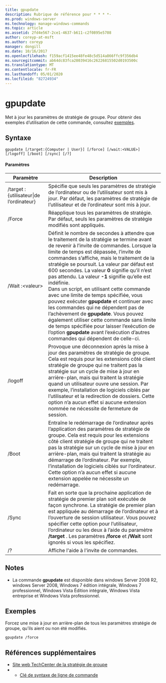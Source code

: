 ```yaml
---
title: gpupdate
description: Rubrique de référence pour * * * *-
ms.prod: windows-server
ms.technology: manage-windows-commands
ms.topic: article
ms.assetid: 2fd4e567-2ce1-4637-b611-c2f0895e5708
author: coreyp-at-msft
ms.author: coreyp
manager: dongill
ms.date: 10/16/2017
ms.openlocfilehash: f159acf1415ee48fe48c5d514a866ffc9f356db4
ms.sourcegitcommit: ab64dc83fca28039416c26226815502d0193500c
ms.translationtype: MT
ms.contentlocale: fr-FR
ms.lasthandoff: 05/01/2020
ms.locfileid: "82724934"
---
```

# <a name="gpupdate"></a>gpupdate

Met à jour les paramètres de stratégie de groupe. Pour obtenir des exemples d’utilisation de cette commande, consultez [exemples](#examples).

## <a name="syntax"></a>Syntaxe

```
gpupdate [/target:{Computer | User}] [/force] [/wait:<VALUE>] [/logoff] [/boot] [/sync] [/?]
```

#### <a name="parameters"></a>Paramètres

|     Paramètre     |                                                                                                                                                                                                                                                                                                                             Description                                                                                                                                                                                                                                                                                                                             |
|-------------------|---------------------------------------------------------------------------------------------------------------------------------------------------------------------------------------------------------------------------------------------------------------------------------------------------------------------------------------------------------------------------------------------------------------------------------------------------------------------------------------------------------------------------------------------------------------------------------------------------------------------------------------------------------------------|
| /target : {utilisateur\|de l’ordinateur} | Spécifie que seuls les paramètres de stratégie de l’ordinateur ou de l’utilisateur sont mis à jour. Par défaut, les paramètres de stratégie de l’utilisateur et de l’ordinateur sont mis à jour.                                                                                                                                                                                                                                                                                                                                |
|      /Force       |                                                                                                                                                                                                                                                                                   Réapplique tous les paramètres de stratégie. Par défaut, seuls les paramètres de stratégie modifiés sont appliqués.                                                                                                                                                                                                                                                                                    |
|  /Wait :\<valeur>   | Définit le nombre de secondes à attendre que le traitement de la stratégie se termine avant de revenir à l’invite de commandes. Lorsque la limite de temps est dépassée, l’invite de commandes s’affiche, mais le traitement de la stratégie se poursuit. La valeur par défaut est 600 secondes. La valeur **0** signifie qu’il n’est pas attendu. La valeur **-1** signifie qu’elle est indéfinie.</br>Dans un script, en utilisant cette commande avec une limite de temps spécifiée, vous pouvez exécuter **gpupdate** et continuer avec les commandes qui ne dépendent pas de l’achèvement de **gpupdate**. Vous pouvez également utiliser cette commande sans limite de temps spécifiée pour laisser l’exécution de l’option **gpupdate** avant l’exécution d’autres commandes qui dépendent de celle-ci. |
|      /logoff      |                                                                                                                                   Provoque une déconnexion après la mise à jour des paramètres de stratégie de groupe. Cela est requis pour les extensions côté client stratégie de groupe qui ne traitent pas la stratégie sur un cycle de mise à jour en arrière-plan, mais qui traitent la stratégie quand un utilisateur ouvre une session. Par exemple, l’installation de logiciels ciblés par l’utilisateur et la redirection de dossiers. Cette option n’a aucun effet si aucune extension nommée ne nécessite de fermeture de session.                                                                                                                                    |
|       /Boot       |                                                                                                                                       Entraîne le redémarrage de l’ordinateur après l’application des paramètres de stratégie de groupe. Cela est requis pour les extensions côté client stratégie de groupe qui ne traitent pas la stratégie sur un cycle de mise à jour en arrière-plan, mais qui traitent la stratégie au démarrage de l’ordinateur. Par exemple, l’installation de logiciels ciblés sur l’ordinateur. Cette option n’a aucun effet si aucune extension appelée ne nécessite un redémarrage.                                                                                                                                        |
|       /Sync       |                                                                                                                                                                              Fait en sorte que la prochaine application de stratégie de premier plan soit exécutée de façon synchrone. La stratégie de premier plan est appliquée au démarrage de l’ordinateur et à l’ouverture de session utilisateur. Vous pouvez spécifier cette option pour l’utilisateur, l’ordinateur ou les deux à l’aide du paramètre **/target** . Les paramètres **/force** et **/Wait** sont ignorés si vous les spécifiez.                                                                                                                                                                               |
|        /?         |                                                                                                                                                                                                                                                                                                                Affiche l'aide à l'invite de commandes.                                                                                                                                                                                                                                                                                                                 |

## <a name="remarks"></a>Notes 

-   La commande **gpupdate** est disponible dans windows Server 2008 R2, windows Server 2008, Windows 7 édition intégrale, Windows 7 professionnel, Windows Vista Édition intégrale, Windows Vista entreprise et Windows Vista professionnel.

## <a name="examples"></a>Exemples

Forcez une mise à jour en arrière-plan de tous les paramètres stratégie de groupe, qu’ils aient ou non été modifiés.

```
gpupdate /force
```

## <a name="additional-references"></a>Références supplémentaires

-   [Site web TechCenter de la stratégie de groupe](https://go.microsoft.com/fwlink/?LinkID=145531)
-   - [Clé de syntaxe de ligne de commande](command-line-syntax-key.md)
